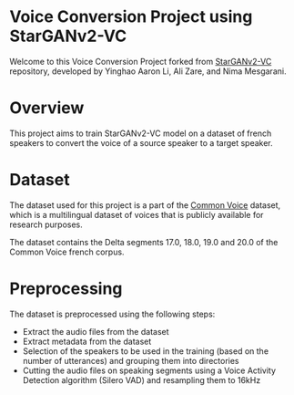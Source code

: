 # Voice Conversion Project using StarGANv2-VC

Welcome to this Voice Conversion Project forked from [StarGANv2-VC](https://github.com/yl4579/StarGANv2-VC) repository, developed by Yinghao Aaron Li, Ali Zare, and Nima Mesgarani.

# Overview

This project aims to train StarGANv2-VC model on a dataset of french speakers to convert the voice of a source speaker to a target speaker.

# Dataset

The dataset used for this project is a part of the [Common Voice](https://commonvoice.mozilla.org/fr/datasets) dataset, which is a multilingual dataset of voices that is publicly available for research purposes. 

The dataset contains the Delta segments 17.0, 18.0, 19.0 and 20.0 of the Common Voice french corpus.

# Preprocessing

The dataset is preprocessed using the following steps:
- Extract the audio files from the dataset
- Extract metadata from the dataset
- Selection of the speakers to be used in the training (based on the number of utterances) and grouping them into directories
- Cutting the audio files on speaking segments using a Voice Activity Detection algorithm (Silero VAD) and resampling them to 16kHz

